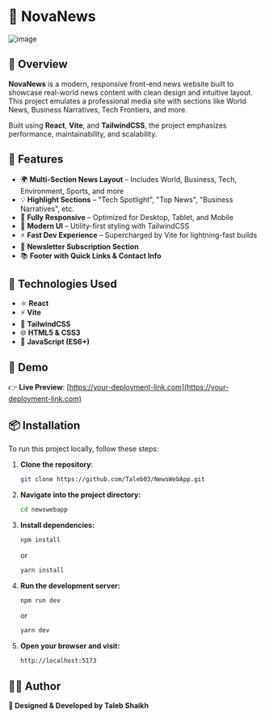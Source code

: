 # 📰 NovaNews

![image](https://github.com/user-attachments/assets/23cd3e26-5262-43b4-b4f1-1ded634f0e43)

## 📝 Overview

**NovaNews** is a modern, responsive front-end news website built to showcase real-world news content with clean design and intuitive layout. This project emulates a professional media site with sections like World News, Business Narratives, Tech Frontiers, and more.

Built using **React**, **Vite**, and **TailwindCSS**, the project emphasizes performance, maintainability, and scalability.

## 🌟 Features

- 🌍 **Multi-Section News Layout** – Includes World, Business, Tech, Environment, Sports, and more
- 💡 **Highlight Sections** – "Tech Spotlight", "Top News", "Business Narratives", etc.
- 📱 **Fully Responsive** – Optimized for Desktop, Tablet, and Mobile
- 🎨 **Modern UI** – Utility-first styling with TailwindCSS
- ⚡ **Fast Dev Experience** – Supercharged by Vite for lightning-fast builds
- 📩 **Newsletter Subscription Section**
- 📚 **Footer with Quick Links & Contact Info**

## 🔧 Technologies Used

- ⚛️ **React**
- ⚡ **Vite**
- 🎨 **TailwindCSS**
- 🌐 **HTML5 & CSS3**
- 🧠 **JavaScript (ES6+)**

## 🎥 Demo

👉 **Live Preview**: [https://your-deployment-link.com](https://your-deployment-link.com)

## 📦 Installation

To run this project locally, follow these steps:

1. **Clone the repository**:
   ```bash
   git clone https://github.com/Taleb03/NewsWebApp.git
   ```
   
2. **Navigate into the project directory:**
   ```bash
   cd newswebapp
   ```
   
3. **Install dependencies:**
   ```bash
   npm install
   ```
   or
   ```bash
   yarn install
   ```

4. **Run the development server:**
   ```bash
   npm run dev
   ```
   or
   ```bash
   yarn dev
   ```

5. **Open your browser and visit:**
   ```bash
   http://localhost:5173
   ```
   
## 👨‍💻 Author
**🎨 Designed & Developed by Taleb Shaikh**
